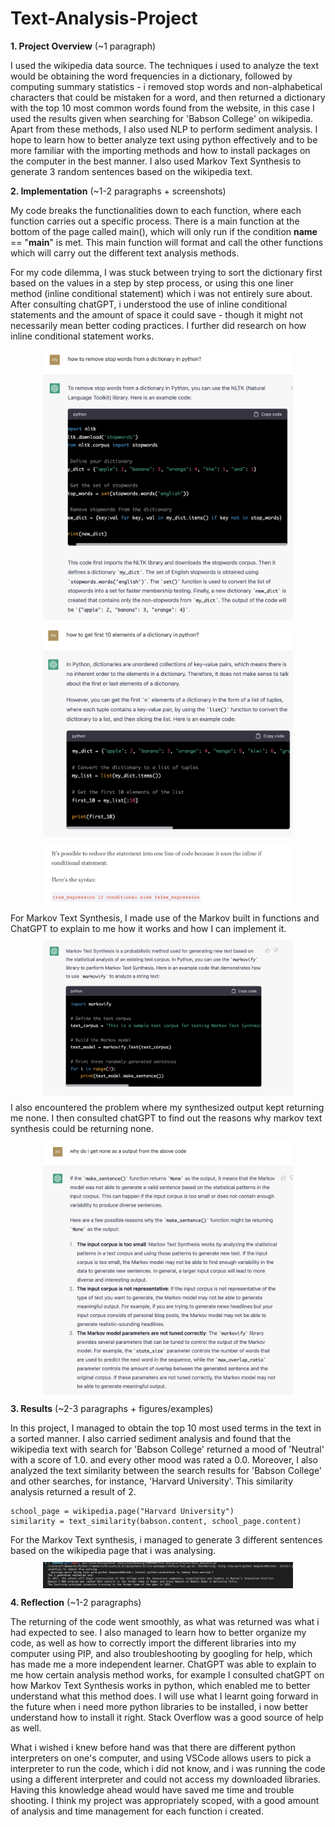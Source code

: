 # Text-Analysis-Project
 
**1. Project Overview** (~1 paragraph)

I used the wikipedia data source. The techniques i used to analyze the text would be obtaining the word frequencies in a dictionary, followed by computing summary statistics - i removed stop words and non-alphabetical characters that could be mistaken for a word, and then returned a dictionary with the top 10 most common words found from the website, in this case I used the results given when searching for 'Babson College' on wikipedia. Apart from these methods, I also used NLP to perform sediment analysis. I hope to learn how to better analyze text using python effectively and to be more familiar with the importing methods and how to install packages on the computer in the best manner. I also used Markov Text Synthesis to generate 3 random sentences based on the wikipedia text.  


**2. Implementation** (~1-2 paragraphs + screenshots)

My code breaks the functionalities down to each function, where each function carries out a specific process. There is a main function at the bottom of the page called main(), which will only run if the condition __name__ == "__main__" is met. This main function will format and call the other functions which will carry out the different text analysis methods. 

For my code dilemma, I was stuck between trying to sort the dictionary first based on the values in a step by step process, or using this one liner method (inline conditional statement) which i was not entirely sure about. After consulting chatGPT, i understood the use of inline conditional statements and the amount of space it could save - though it might not necessarily mean better coding practices. I further did research on how inline conditional statement works. 

<img src="images/readme1.png" width="400" alt="text clustering" style="display:block; margin:10px auto;"/>
<img src="images/readme2.png" width="400" alt="text clustering" style="display:block; margin:10px auto;"/>
<img src="images/readme3.png" width="400" alt="text clustering" style="display:block; margin:10px auto;"/>

For Markov Text Synthesis, I made use of the Markov built in functions and ChatGPT to explain to me how it works and how I can implement it. 
<img src="images/readme5.png" width="400" alt="text clustering" style="display:block; margin:10px auto;"/>
I also encountered the problem where my synthesized output kept returning me none. I then consulted chatGPT to find out the reasons why markov text synthesis could be returning none. 
<img src="images/readme4.png" width="400" alt="text clustering" style="display:block; margin:10px auto;"/>



**3. Results** (~2-3 paragraphs + figures/examples)

In this project, I managed to obtain the top 10 most used terms in the text in a sorted manner. I also carried sediment analysis and found that the wikipedia text with search for 'Babson College' returned a mood of 'Neutral' with a score of 1.0. and every other mood was rated a 0.0. Moreover, I also analyzed the text similarity between the search results for 'Babson College' and other searches, for instance, 'Harvard University'. This similarity analysis returned a result of 2. 

    school_page = wikipedia.page("Harvard University")
    similarity = text_similarity(babson.content, school_page.content)

For the Markov Text synthesis, i managed to generate 3 different sentences based on the wikipedia page that i was analysing. 
<img src="images/readme6.png" width="400" alt="text clustering" style="display:block; margin:10px auto;"/>



**4. Reflection** (~1-2 paragraphs)

The returning of the code went smoothly, as what was returned was what i had expected to see. I also managed to learn how to better organize my code, as well as how to correctly import the different libraries into my computer using PIP, and also troubleshooting by googling for help, which has made me a more independent learner. ChatGPT was able to explain to me how certain analysis method works, for example I consulted chatGPT on how Markov Text Synthesis works in python, which enabled me to better understand what this method does. I will use what I learnt going forward in the future when i need more python libraries to be installed, i now better understand how to install it right. Stack Overflow was a good source of help as well. 

What i wished i knew before hand was that there are different python interpreters on one's computer, and using VSCode allows users to pick a interpreter to run the code, which i did not know, and i was running the code using a different interpreter and could not access my downloaded libraries. Having this knowledge ahead would have saved me time and trouble shooting. I think my project was appropriately scoped, with a good amount of analysis and time management for each function i created. 
